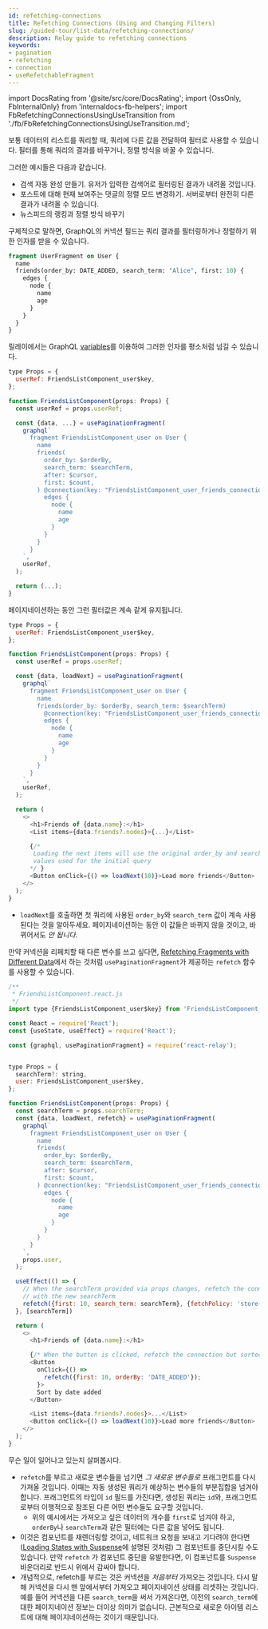 ```yaml
---
id: refetching-connections
title: Refetching Connections (Using and Changing Filters)
slug: /guided-tour/list-data/refetching-connections/
description: Relay guide to refetching connections
keywords:
- pagination
- refetching
- connection
- useRefetchableFragment
---
```


import DocsRating from '@site/src/core/DocsRating';
import {OssOnly, FbInternalOnly} from 'internaldocs-fb-helpers';
import FbRefetchingConnectionsUsingUseTransition from './fb/FbRefetchingConnectionsUsingUseTransition.md';

보통 데이터의 리스트를 쿼리할 때, 쿼리에 다른 값을 전달하여 필터로 사용할 수 있습니다. 필터를 통해 쿼리의 결과를 바꾸거나, 정렬 방식을 바꿀 수 있습니다.

그러한 예시들은 다음과 같습니다. 

* 검색 자동 완성 만들기. 유저가 입력한 검색어로 필터링된 결과가 내려올 것입니다.
* 포스트에 대해 현재 보여주는 댓글의 정렬 모드 변경하기. 서버로부터 완전히 다른 결과가 내려올 수 있습니다.
* 뉴스피드의 랭킹과 정렬 방식 바꾸기


구체적으로 말하면, GraphQL의 커넥션 필드는 쿼리 결과를 필터링하거나 정렬하기 위한 인자를 받을 수 있습니다.

```graphql
fragment UserFragment on User {
  name
  friends(order_by: DATE_ADDED, search_term: "Alice", first: 10) {
    edges {
      node {
        name
        age
      }
    }
  }
}
```


릴레이에서는 GraphQL [variables](../../rendering/variables/)를 이용하여 그러한 인자를 평소처럼 넘길 수 있습니다.

```js
type Props = {
  userRef: FriendsListComponent_user$key,
};

function FriendsListComponent(props: Props) {
  const userRef = props.userRef;

  const {data, ...} = usePaginationFragment(
    graphql`
      fragment FriendsListComponent_user on User {
        name
        friends(
          order_by: $orderBy,
          search_term: $searchTerm,
          after: $cursor,
          first: $count,
        ) @connection(key: "FriendsListComponent_user_friends_connection") {
          edges {
            node {
              name
              age
            }
          }
        }
      }
    `,
    userRef,
  );

  return (...);
}
```


페이지네이션하는 동안 그런 필터값은 계속 같게 유지됩니다.

```js
type Props = {
  userRef: FriendsListComponent_user$key,
};

function FriendsListComponent(props: Props) {
  const userRef = props.userRef;

  const {data, loadNext} = usePaginationFragment(
    graphql`
      fragment FriendsListComponent_user on User {
        name
        friends(order_by: $orderBy, search_term: $searchTerm)
          @connection(key: "FriendsListComponent_user_friends_connection") {
          edges {
            node {
              name
              age
            }
          }
        }
      }
    `,
    userRef,
  );

  return (
    <>
      <h1>Friends of {data.name}:</h1>
      <List items={data.friends?.nodes}>{...}</List>

      {/*
       Loading the next items will use the original order_by and search_term
       values used for the initial query
      */ }
      <Button onClick={() => loadNext(10)}>Load more friends</Button>
    </>
  );
}
```
* `loadNext`를 호출하면 첫 쿼리에 사용된 `order_by`와 `search_term` 값이 계속 사용된다는 것을 알아두세요. 페이지네이션하는 동안 이 값들은 바뀌지 않을 것이고, 바뀌어서도 *안 됩니다*.

만약 커넥션을 리페치할 때 다른 변수를 쓰고 싶다면, [Refetching Fragments with Different Data](../../refetching/refetching-fragments-with-different-data/)에서 하는 것처럼 `usePaginationFragment`가 제공하는 `refetch` 함수를 사용할 수 있습니다.

<FbInternalOnly>
  <FbRefetchingConnectionsUsingUseTransition />
</FbInternalOnly>

<OssOnly>

```js
/**
 * FriendsListComponent.react.js
 */
import type {FriendsListComponent_user$key} from 'FriendsListComponent_user.graphql';

const React = require('React');
const {useState, useEffect} = require('React');

const {graphql, usePaginationFragment} = require('react-relay');


type Props = {
  searchTerm?: string,
  user: FriendsListComponent_user$key,
};

function FriendsListComponent(props: Props) {
  const searchTerm = props.searchTerm;
  const {data, loadNext, refetch} = usePaginationFragment(
    graphql`
      fragment FriendsListComponent_user on User {
        name
        friends(
          order_by: $orderBy,
          search_term: $searchTerm,
          after: $cursor,
          first: $count,
        ) @connection(key: "FriendsListComponent_user_friends_connection") {
          edges {
            node {
              name
              age
            }
          }
        }
      }
    `,
    props.user,
  );

  useEffect(() => {
    // When the searchTerm provided via props changes, refetch the connection
    // with the new searchTerm
    refetch({first: 10, search_term: searchTerm}, {fetchPolicy: 'store-or-network'});
  }, [searchTerm])

  return (
    <>
      <h1>Friends of {data.name}:</h1>

      {/* When the button is clicked, refetch the connection but sorted differently */}
      <Button
        onClick={() =>
          refetch({first: 10, orderBy: 'DATE_ADDED'});
        }>
        Sort by date added
      </Button>

      <List items={data.friends?.nodes}>...</List>
      <Button onClick={() => loadNext(10)}>Load more friends</Button>
    </>
  );
}
```

무슨 일이 일어나고 있는지 살펴봅시다.

* `refetch`를 부르고 새로운 변수들을 넘기면 *그 새로운 변수들로* 프래그먼트를 다시 가져올 것입니다. 이때는 자동 생성된 쿼리가 예상하는 변수들의 부분집합을 넘겨야 합니다. 프래그먼트의 타입이 `id` 필드를 가진다면, 생성된 쿼리는 `id`와, 프래그먼트로부터 이행적으로 참조된 다른 어떤 변수들도 요구할 것입니다.
    * 위의 예시에서는 가져오고 싶은 데이터의 개수를 `first`로 넘겨야 하고, `orderBy`나 `searchTerm`과 같은 필터에는 다른 값을 넣어도 됩니다.
* 이것은 컴포넌트를 재렌더링할 것이고, 네트워크 요청을 보내고 기다려야 한다면 ([Loading States with Suspense](../../rendering/loading-states/)에 설명된 것처럼) 그 컴포넌트를 중단시킬 수도 있습니다. 만약 `refetch` 가 컴포넌트 중단을 유발한다면, 이 컴포넌트를 `Suspense` 바운더리로 반드시 위에서 감싸야 합니다.
* 개념적으로, refetch를 부르는 것은 커넥션을 *처음부터* 가져오는 것입니다. 다시 말해 커넥션을 다시 맨 앞에서부터 가져오고 페이지네이션 상태를 리셋하는 것입니다. 예를 들어 커넥션을 다른 `search_term`을 써서 가져온다면, 이전의 `search_term`에 대한 페이지네이션 정보는 더이상 의미가 없습니다. 근본적으로 새로운 아이템 리스트에 대해 페이지네이션하는 것이기 때문입니다.

</OssOnly>




<DocsRating />
